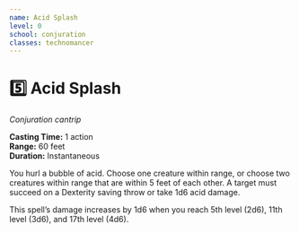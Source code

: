 ```yaml
---
name: Acid Splash
level: 0
school: conjuration
classes: technomancer
---
```


# :five: Acid Splash 
_Conjuration cantrip_

**Casting Time:** 1 action  
**Range:** 60 feet  
**Duration:** Instantaneous  

You hurl a bubble of acid. Choose one creature within range, or choose two creatures within range that are within 5 feet of each other. A target must succeed on a Dexterity saving throw or take 1d6 acid damage. 

This spell’s damage increases by 1d6 when you reach 5th level (2d6), 11th level (3d6), and 17th level (4d6).